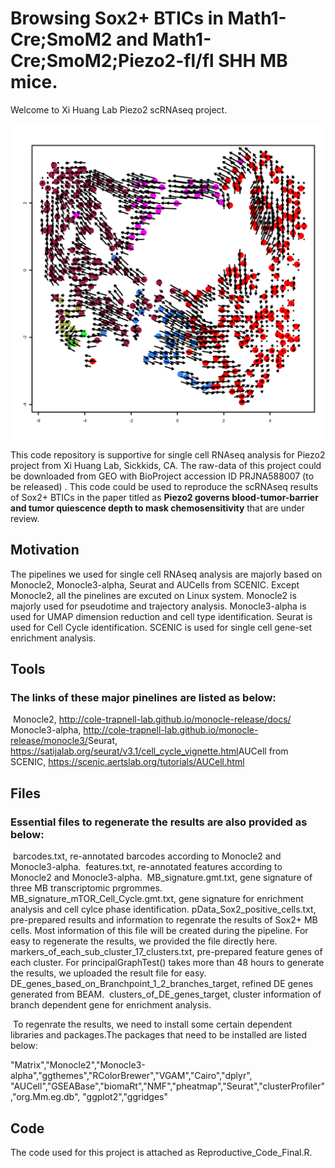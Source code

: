# Browsing Sox2+ BTICs in Math1-Cre;SmoM2 and Math1-Cre;SmoM2;Piezo2-fl/fl SHH MB mice.

Welcome to Xi Huang Lab Piezo2 scRNAseq project.

![[RNA velocity of Sox2+ BTICs in Math1-Cre;SmoM2 SHH MB mouse]](https://github.com/SiyiWanggou/Single-Cell-RNAseq-Code-for-Piezo2-Project/blob/master/results/Velocity_UMAP_MB_Sox2_WT.png "RNA velocity of Sox2+ BTICs in Math1-Cre;SmoM2 SHH MB mouse")

This code repository is supportive for single cell RNAseq analysis for Piezo2 project from Xi Huang Lab, Sickkids, CA. The raw-data of this project could be downloaded from GEO with BioProject accession ID PRJNA588007 (to be released) . This code could be used to reproduce the scRNAseq results of Sox2+ BTICs in the paper titled as **Piezo2 governs blood-tumor-barrier and tumor quiescence depth to mask chemosensitivity** that are under review. 





## Motivation 





The pipelines we used for single cell RNAseq analysis are majorly based on Monocle2, Monocle3-alpha, Seurat and AUCells from SCENIC. Except Monocle2, all the pinelines are excuted on Linux system. Monocle2 is majorly used for pseudotime and trajectory analysis. Monocle3-alpha is used for UMAP dimension reduction and cell type identification. Seurat is used for Cell Cycle identification. SCENIC is used for single cell gene-set enrichment analysis.



## Tools

### The links of these major pinelines are listed as below:
​     Monocle2, http://cole-trapnell-lab.github.io/monocle-release/docs/
​     Monocle3-alpha, http://cole-trapnell-lab.github.io/monocle-release/monocle3/
​     Seurat, https://satijalab.org/seurat/v3.1/cell_cycle_vignette.html
​     AUCell from SCENIC, https://scenic.aertslab.org/tutorials/AUCell.html



## Files

### Essential files to regenerate the results are also provided as below:
​     barcodes.txt, re-annotated barcodes according to Monocle2 and Monocle3-alpha.
​     features.txt, re-annotated features according to Monocle2 and Monocle3-alpha.
​     MB_signature.gmt.txt, gene signature of three MB transcriptomic prgrommes.
​     MB_signature_mTOR_Cell_Cycle.gmt.txt, gene signature for enrichment analysis and cell cylce phase identification.
​     pData_Sox2_positive_cells.txt, pre-prepared results and information to regenrate the results of Sox2+ MB cells. Most information of this file will be created during the pipeline. For easy to regenerate the results, we provided the file directly here.
​    markers_of_each_sub_cluster_17_clusters.txt, pre-prepared feature genes of each cluster. For principalGraphTest() takes more than 48 hours to generate the results, we uploaded the result file for easy.
​    DE_genes_based_on_Branchpoint_1_2_branches_target, refined DE genes generated from BEAM.
​    clusters_of_DE_genes_target, cluster information of branch dependent gene for enrichment analysis.

​    To regenrate the results, we need to install some certain dependent libraries and packages.The packages that need to be installed are listed below:

   "Matrix","Monocle2","Monocle3-alpha","ggthemes","RColorBrewer","VGAM","Cairo","dplyr",
   "AUCell","GSEABase","biomaRt","NMF","pheatmap","Seurat","clusterProfiler","org.Mm.eg.db",
   "ggplot2","ggridges"



## Code

The code used for this project is attached as Reproductive_Code_Final.R.
